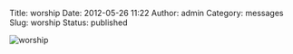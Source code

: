 Title: worship
Date: 2012-05-26 11:22
Author: admin
Category: messages
Slug: worship
Status: published

![](http://ffc-upstate.org/wp-content/uploads/2012/05/worship.png "worship")

